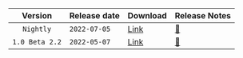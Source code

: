 ﻿| Version | Release date | Download | Release Notes |
| :---: | :--- | --- | --- |
| `Nightly` | `2022-07-05` | [Link](https://github.com/rstolpe/Franky/archive/refs/heads/Nightly.zip) | [📝](https://github.com/rstolpe/Franky/blob/main/Documentation/NightlyReleaseNotes.md) |
| `1.0 Beta 2.2` | `2022-05-07` | [Link](https://github.com/rstolpe/Franky/archive/refs/tags/v1.0-Beta2.2.zip) | [📝](https://github.com/rstolpe/Franky/releases/tag/v1.0-Beta2.2) | 